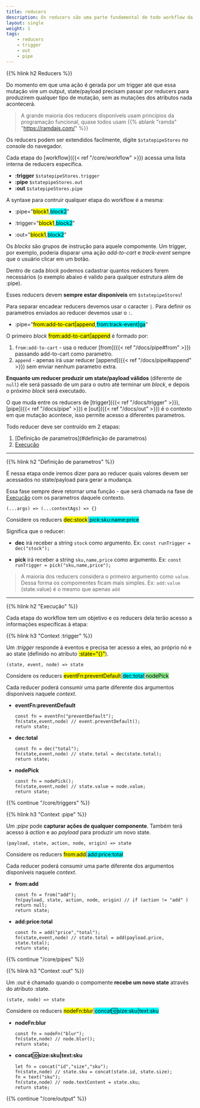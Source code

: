 ```yaml
---
title: reducers
description: Os reducers são uma parte fundamental de todo workflow da statepipe. Operam de maneira funcioanl state e/ou payload gerando mutations que propagam para outros componentes.
layout: single
weight: 1
tags:
    - reducers
    - trigger
    - out
    - pipe
---
```


{{% hlink h2 Reducers %}}

Do momento em que uma ação é gerada por um trigger até que essa mutação vire um output, state/payload precisam passar por reducers para produzirem qualquer tipo de mutação, sem as mutações dos atributos nada acontecerá.

> A grande maioria dos reducers disponívels usam princípios da programação funcional, quase todos usam {{% ablank "ramda" "https://ramdajs.com/" %}}

Os reducers podem ser extendidos facilmente, digite `$statepipeStores` no console do navegador.

Cada etapa do [workflow]({{< ref "/core/workflow" >}}) acessa uma lista interna de reducers específica.

* **:trigger** `$statepipeStores.trigger`
* **:pipe** `$statepipeStores.out`
* **:out** `$statepipeStores.pipe`

A syntaxe para contruir qualquer etapa do workflow é a mesma:

* :pipe="<mark>block1</mark>,<mark style="background-color:cyan">block2</mark>"

* :trigger="<mark>block1</mark>,<mark style="background-color:cyan">block2</mark>"

* :out="<mark>block1</mark>,<mark style="background-color:cyan">block2</mark>"

Os *blocks* são grupos de instrução para aquele compomente. Um trigger, por exemplo, poderia disparar uma ação *add-to-cart* e *track-event* sempre que o usuário clicar em um botão.

Dentro de cada *block* podemos cadastrar quantos reducers forem necessários (o exemplo abaixo é valido para qualquer estrutura além de :pipe).

Esses reducers devem **sempre estar disponíveis** em `$statepipeStores`!

Para separar encadear reducers devemos usar o caracter `|`. 
Para definir os parametros enviados ao reducer devemos usar o `:`.

* :pipe="<mark>from:add-to-cart|append</mark>,<mark style="background-color:cyan">from:track-event|ga</mark>"

O primeiro *block* <mark>from:add-to-cart|append</mark> é formado por:

1. `from:add-to-cart` - usa o reducer [from]({{< ref "/docs/pipe#from" >}}) passando add-to-cart como parametro.
2. `append` - apenas irá usar reducer [append]({{< ref "/docs/pipe#append" >}}) sem enviar nenhum parametro extra.

**Enquanto um reducer produzir um state/payload válidos** (diferente de `null`) ele será passado de um para o outro até terminar um *block*, e depois o próximo *block* será executado.

O que muda entre os reducers de [trigger]({{< ref "/docs/trigger" >}}), [pipe]({{< ref "/docs/pipe" >}}) e [out]({{< ref "/docs/out" >}}) é o contexto em que mutação acontece, isso permite acesso a diferentes parametros.

Todo reducer deve ser contruído em 2 etapas:

1. [Definição de parametros](#definição de parametros)
2. [Execução](#execução)

---


{{% hlink h2 "Definição de parametros" %}}

É nessa etapa onde iremos dizer para ao reducer quais valores devem ser acessados no state/payload para gerar a mudança. 

Essa fase sempre deve retornar uma função - que será chamada na fase de [Execução](#execução) com os parametros daquele contexto.

`(...args) => (...contextAgs) => {}`

Considere os reducers <mark>dec:stock</mark>|<mark style="background-color:cyan">pick:sku:name:price</mark>

Significa que o reducer:

* **dec** irá receber a string `stock` como argumento. Ex: `const runTrigger = dec("stock");`
  
* **pick** irá receber a string `sku,name,price` como argumento. Ex: `const runTrigger = pick("sku,name,price");`

> A maioria dos reducers considera o primeiro argumento como `value`. Dessa forma os compomentes ficam mais simples. Ex: `add:value` (state.value) é o mesmo que apenas `add` 

---

{{% hlink h2 "Execução" %}}

Cada etapa do workflow tem um objetivo e os reducers dela terão acesso a informações específicas à etapa:

{{% hlink h3 "Context :trigger" %}}

Um *:trigger* responde à eventos e precisa ter acesso a eles, ao próprio nó e ao state (definido no atributo <mark>:state="{}"</mark>).

`(state, event, node) => state`

Considere os reducers <mark>eventFn:preventDefault</mark>|<mark style="background-color:cyan">dec:total</mark>|<mark style="background-color:lightgreen">nodePick</mark>

Cada reducer poderá consumir uma parte diferente dos argumentos disponíveis naquele *context*.

* **eventFn:preventDefault** 

  ```
  const fn = eventFn("preventDefault");
  fn(state,event,node) // event.preventDefault();
  return state;
  ```
* **dec:total** 

  ```
  const fn = dec("total");
  fn(state,event,node) // state.total = dec(state.total);
  return state;
  ```
* **nodePick** 

  ```
  const fn = nodePick();
  fn(state,event,node) // state.value = node.value;
  return state;
  ```

{{% continue "/core/triggers" %}}

{{% hlink h3 "Context :pipe" %}}

Um *:pipe* pode **capturar ações de qualquer componente**. Também terá acesso á *action* e ao *payload* para produzir um novo state.

`(payload, state, action, node, origin) => state`

Considere os reducers <mark>from:add</mark>|<mark style="background-color:cyan">add:price:total</mark>

Cada reducer poderá consumir uma parte diferente dos argumentos disponíveis naquele *context*.

* **from:add** 

  ```
  const fn = from("add");
  fn(payload, state, action, node, origin) // if (action != "add" ) return null;
  return state;
  ```
* **add:price:total** 

  ```
  const fn = add("price","total");
  fn(state,event,node) // state.total = add(payload.price, state.total);
  return state;
  ```

{{% continue "/core/pipes" %}}

{{% hlink h3 "Context :out" %}}

Um *:out* é chamado quando o compomente **recebe um novo state** através do atributo :state. 

`(state, node) => state`

Considere os reducers <mark>nodeFn:blur</mark>|<mark style="background-color:cyan">concat:id:size:sku|text:sku</mark>

* **nodeFn:blur** 

  ```
  const fn = nodeFn("blur");
  fn(state,node) // node.blur();
  return state;
  ```
* **concat:id:size:sku|text:sku** 

  ```
  let fn = concat("id","size","sku");
  fn(state,node) // state.sku = concat(state.id, state.size);
  fn = text("sku");
  fn(state,node) // node.textContent = state.sku;
  return state;
  ```
  
{{% continue "/core/output" %}}
